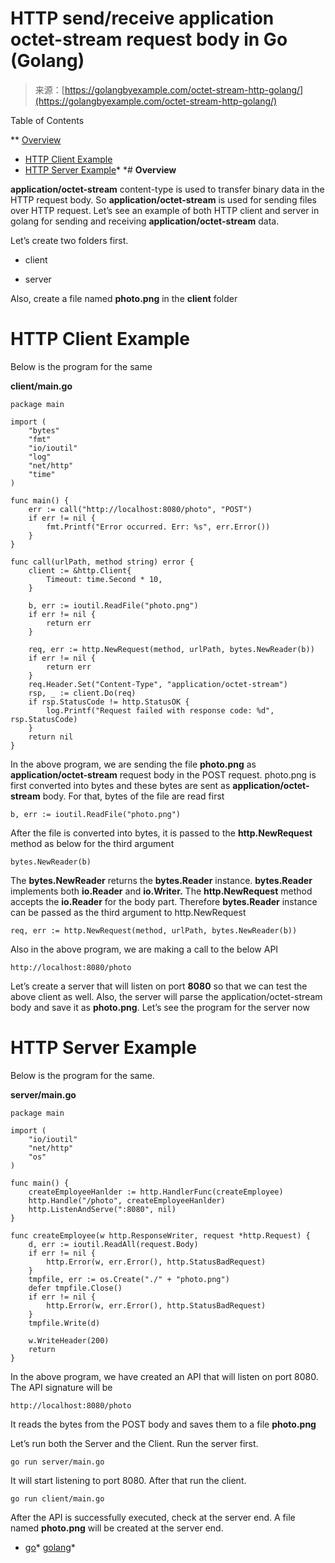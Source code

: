 <!--yml
category: 未分类
date: 2024-10-13 06:32:56
-->

# HTTP send/receive application octet-stream request body in Go (Golang)

> 来源：[https://golangbyexample.com/octet-stream-http-golang/](https://golangbyexample.com/octet-stream-http-golang/)

Table of Contents

 **   [Overview](#Overview "Overview")
*   [HTTP Client Example](#HTTP_Client_Example "HTTP Client Example")
*   [HTTP Server Example](#HTTP_Server_Example "HTTP Server Example")*  *# **Overview**

**application/octet-stream** content-type is used to transfer binary data in the HTTP request body. So **application/octet-stream** is used for sending files over HTTP request. Let’s see an example of both HTTP client and server in golang for sending and receiving **application/octet-stream** data.

Let’s create two folders first.

*   client

*   server

Also, create a file named **photo.png** in the **client** folder

# **HTTP Client Example**

Below is the program for the same

**client/main.go**

```
package main

import (
	"bytes"
	"fmt"
	"io/ioutil"
	"log"
	"net/http"
	"time"
)

func main() {
	err := call("http://localhost:8080/photo", "POST")
	if err != nil {
		fmt.Printf("Error occurred. Err: %s", err.Error())
	}
}

func call(urlPath, method string) error {
	client := &http.Client{
		Timeout: time.Second * 10,
	}

	b, err := ioutil.ReadFile("photo.png")
	if err != nil {
		return err
	}

	req, err := http.NewRequest(method, urlPath, bytes.NewReader(b))
	if err != nil {
		return err
	}
	req.Header.Set("Content-Type", "application/octet-stream")
	rsp, _ := client.Do(req)
	if rsp.StatusCode != http.StatusOK {
		log.Printf("Request failed with response code: %d", rsp.StatusCode)
	}
	return nil
}
```

In the above program, we are sending the file **photo.png** as **application/octet-stream** request body in the POST request. photo.png is first converted into bytes and these bytes are sent as **application/octet-stream** body. For that, bytes of the file are read first

```
b, err := ioutil.ReadFile("photo.png")
```

After the file is converted into bytes, it is passed to the **http.NewRequest** method as below for the third argument

```
bytes.NewReader(b)
```

The **bytes.NewReader** returns the **bytes.Reader** instance. **bytes.Reader** implements both **io.Reader** and **io.Writer.** The **http.NewRequest** method accepts the **io.Reader** for the body part. Therefore **bytes.Reader** instance can be passed as the third argument to http.NewRequest

```
req, err := http.NewRequest(method, urlPath, bytes.NewReader(b))
```

Also in the above program, we are making a call to the below API

```
http://localhost:8080/photo
```

Let’s create a server that will listen on port **8080** so that we can test the above client as well. Also, the server will parse the application/octet-stream body and save it as **photo.png**. Let’s see the program for the server now

# **HTTP Server Example**

Below is the program for the same.

**server/main.go**

```
package main

import (
	"io/ioutil"
	"net/http"
	"os"
)

func main() {
	createEmployeeHanlder := http.HandlerFunc(createEmployee)
	http.Handle("/photo", createEmployeeHanlder)
	http.ListenAndServe(":8080", nil)
}

func createEmployee(w http.ResponseWriter, request *http.Request) {
	d, err := ioutil.ReadAll(request.Body)
	if err != nil {
		http.Error(w, err.Error(), http.StatusBadRequest)
	}
	tmpfile, err := os.Create("./" + "photo.png")
	defer tmpfile.Close()
	if err != nil {
		http.Error(w, err.Error(), http.StatusBadRequest)
	}
	tmpfile.Write(d)

	w.WriteHeader(200)
	return
}
```

In the above program, we have created an API that will listen on port 8080\. The API signature will be

```
http://localhost:8080/photo
```

It reads the bytes from the POST body and saves them to a file **photo.png**

Let’s run both the Server and the Client. Run the server first.

```
go run server/main.go
```

It will start listening to port 8080\. After that run the client.

```
go run client/main.go
```

After the API is successfully executed, check at the server end. A file named **photo.png** will be created at the server end.

*   [go](https://golangbyexample.com/tag/go/)*   [golang](https://golangbyexample.com/tag/golang/)*